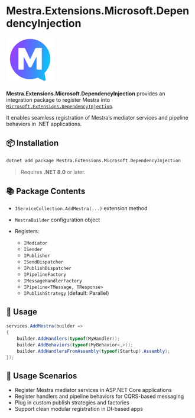 # Mestra.Extensions.Microsoft.DependencyInjection

![Mestra logo](https://github.com/dev-hancock/Mestra/blob/main/icon.png)

**Mestra.Extensions.Microsoft.DependencyInjection** provides an integration package to register Mestra into [
`Microsoft.Extensions.DependencyInjection`](https://learn.microsoft.com/en-us/dotnet/core/extensions/dependency-injection).

It enables seamless registration of Mestra’s mediator services and pipeline behaviors in .NET applications.

## 📦 Installation

```bash
dotnet add package Mestra.Extensions.Microsoft.DependencyInjection
```

> Requires **.NET 8.0** or later.

## 📚 Package Contents

* `IServiceCollection.AddMestra(...)` extension method
* `MestraBuilder` configuration object
* Registers:

    * `IMediator`
    * `ISender`
    * `IPublisher`
    * `ISendDispatcher`
    * `IPublishDispatcher`
    * `IPipelineFactory`
    * `IMessageHandlerFactory`
    * `IPipeline<TMessage, TResponse>`
    * `IPublishStrategy` (default: Parallel)

## 🚀 Usage

```csharp
services.AddMestra(builder =>
{
    builder.AddHandlers(typeof(MyHandler));
    builder.AddBehaviors(typeof(MyBehavior<,>));
    builder.AddHandlersFromAssembly(typeof(Startup).Assembly);
});
```

## 🔗 Usage Scenarios

* Register Mestra mediator services in ASP.NET Core applications
* Register handlers and pipeline behaviors for CQRS-based messaging
* Plug in custom publish strategies and factories
* Support clean modular registration in DI-based apps


